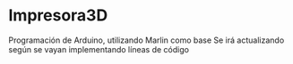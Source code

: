 # Impresora3D
Programación de Arduino, utilizando Marlin como base
Se irá actualizando según se vayan implementando líneas de código
